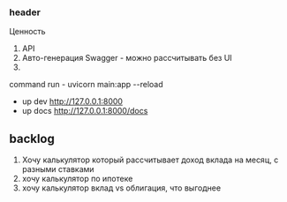 ### header

Ценность
1) API
2) Авто-генерация Swagger - можно рассчитывать без UI
3) 

command run - uvicorn main:app --reload

- up dev  http://127.0.0.1:8000
- up docs  http://127.0.0.1:8000/docs

## backlog
1. Хочу калькулятор который рассчитывает доход вклада на месяц, с разными ставками
2. хочу калькулятор по ипотеке
3. хочу калькулятор вклад vs облигация, что выгоднее
